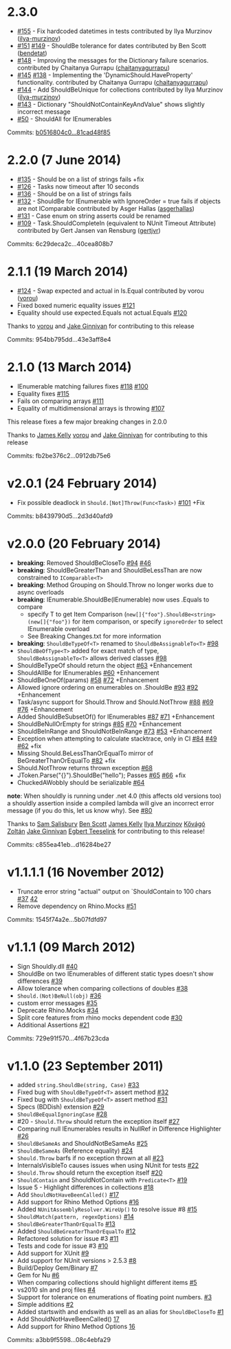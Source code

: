 # 2.3.0

 - [#155](https://github.com/shouldly/shouldly/pull/155) - Fix hardcoded datetimes in tests contributed by Ilya Murzinov ([ilya-murzinov](https://github.com/ilya-murzinov))
 - [#151](https://github.com/shouldly/shouldly/pull/151) [#149](https://github.com/shouldly/shouldly/issues/149) - ShouldBe tolerance for dates contributed by Ben Scott ([bendetat](https://github.com/bendetat))
 - [#148](https://github.com/shouldly/shouldly/pull/148) - Improving the messages for the Dictionary failure scenarios. contributed by Chaitanya Gurrapu ([chaitanyagurrapu](https://github.com/chaitanyagurrapu))
 - [#145](https://github.com/shouldly/shouldly/pull/145) [#138](https://github.com/shouldly/shouldly/issues/138) - Implementing the 'DynamicShould.HaveProperty' functionality. contributed by Chaitanya Gurrapu ([chaitanyagurrapu](https://github.com/chaitanyagurrapu))
 - [#144](https://github.com/shouldly/shouldly/pull/144) - Add ShouldBeUnique for collections contributed by Ilya Murzinov ([ilya-murzinov](https://github.com/ilya-murzinov))
 - [#143](https://github.com/shouldly/shouldly/issues/143) - Dictionary "ShouldNotContainKeyAndValue" shows slightly incorrect message
 - [#50](https://github.com/shouldly/shouldly/issues/50) - ShouldAll for IEnumerables

Commits: [b0516804c0...81cad48f85](https://github.com/shouldly/shouldly/compare/b0516804c0...81cad48f85)


# 2.2.0 (7 June 2014)

 - [#135](https://github.com/shouldly/shouldly/issues/135) - Should be on a list of strings fails +fix
 - [#126](https://github.com/shouldly/shouldly/pull/126) - Tasks now timeout after 10 seconds
 - [#136](https://github.com/shouldly/shouldly/pull/136) - Should be on a list of strings fails
 - [#132](https://github.com/shouldly/shouldly/pull/132) - ShouldBe for IEnumerable with IgnoreOrder = true fails if objects are not IComparable contributed by Asger Hallas ([asgerhallas](https://github.com/asgerhallas))
 - [#131](https://github.com/shouldly/shouldly/issues/131) - Case enum on string asserts could be renamed
 - [#109](https://github.com/shouldly/shouldly/issues/109) - Task.ShouldCompleteIn (equivalent to NUnit Timeout Attribute) contributed by Gert Jansen van Rensburg ([gertjvr](https://github.com/gertjvr))

Commits: 6c29deca2c...40cea808b7


# 2.1.1 (19 March 2014)

 - [#124](https://github.com/shouldly/shouldly/pull/124) - Swap expected and actual in Is.Equal contributed by vorou ([vorou](https://github.com/vorou))
 - Fixed boxed numeric equality issues [#121](https://github.com/shouldly/shouldly/issues/121)
 - Equality should use expected.Equals not actual.Equals [#120](https://github.com/shouldly/shouldly/issues/120)

Thanks to [vorou](https://github.com/vorou) and [Jake Ginnivan](https://github.com/jakeginnivan) for contributing to this release

Commits: 954bb795dd...43e3aff8e4

# 2.1.0 (13 March 2014)


 - IEnumerable matching failures fixes [#118](https://github.com/shouldly/shouldly/issues/118) [#100](https://github.com/shouldly/shouldly/issues/100)
 - Equality fixes [#115](https://github.com/shouldly/shouldly/pull/115)
 - Fails on comparing arrays [#111](https://github.com/shouldly/shouldly/issues/111)
 - Equality of multidimensional arrays is throwing [#107](https://github.com/shouldly/shouldly/issues/107)

This release fixes a few major breaking changes in 2.0.0

Thanks to [James Kelly](https://github.com/jmkelly) [vorou](https://github.com/vorou) and [Jake Ginnivan](https://github.com/jakeginnivan) for contributing to this release

Commits: fb2be376c2...0912db75e6


# v2.0.1 (24 February 2014)

 - Fix possible deadlock in `Should.[Not]Throw(Func<Task>)` [#101](https://github.com/shouldly/shouldly/issues/101) +Fix

Commits: b8439790d5...2d3d40afd9


# v2.0.0 (20 February 2014)

 - **breaking**: Removed ShouldBeCloseTo [#94](https://github.com/shouldly/shouldly/pull/94) [#46](https://github.com/shouldly/shouldly/issues/46)
 - **breaking**: ShouldBeGreaterThan and ShouldBeLessThan are now constrained to `IComparable<T>`
 - **breaking**: Method Grouping on Should.Throw no longer works due to async overloads
 - **breaking**: IEnumerable.ShouldBe(IEnumerable) now uses .Equals to compare
     - specify T to get Item Comparison (`new[]{"foo"}.ShouldBe<string>(new[]{"foo"})` for item comparison, or specify `ignoreOrder` to select IEnumerable overload
     - See Breaking Changes.txt for more information
 -  **breaking**: `ShouldBeTypeOf<T>` renamed to `ShouldBeAssignableTo<T>` [#98](https://github.com/shouldly/shouldly/issues/98)
 - `ShouldBeOfType<T>` added for exact match of type, `ShouldBeAssignableTo<T>` allows derived classes [#98](https://github.com/shouldly/shouldly/issues/98)
 - ShouldBeTypeOf should return the object [#63](https://github.com/shouldly/shouldly/pull/63) +Enhancement
 - ShouldAllBe for IEnumerables [#60](https://github.com/shouldly/shouldly/pull/60) +Enhancement
 - ShouldBeOneOf(params) [#58](https://github.com/shouldly/shouldly/issues/58) [#72](https://github.com/shouldly/shouldly/pull/72) +Enhancement
 - Allowed ignore ordering on enumerables on .ShouldBe [#93](https://github.com/shouldly/shouldly/pull/93) [#92](https://github.com/shouldly/shouldly/issues/92) +Enhancement
 - Task/async support for Should.Throw and Should.NotThrow [#88](https://github.com/shouldly/shouldly/pull/88) [#69](https://github.com/shouldly/shouldly/issues/69) [#76](https://github.com/shouldly/shouldly/pull/76) +Enhancement
 - Added ShouldBeSubsetOf() for IEnumerables [#87](https://github.com/shouldly/shouldly/pull/87) [#71](https://github.com/shouldly/shouldly/issues/71) +Enhancement
 - ShouldBeNullOrEmpty for strings [#85](https://github.com/shouldly/shouldly/pull/85) [#70](https://github.com/shouldly/shouldly/issues/70) +Enhancement
 - ShouldBeInRange and ShouldNotBeInRange [#73](https://github.com/shouldly/shouldly/pull/73) [#53](https://github.com/shouldly/shouldly/issues/53) +Enhancement
 - Exception when attempting to calculate stacktrace, only in CI [#84](https://github.com/shouldly/shouldly/pull/84) [#49](https://github.com/shouldly/shouldly/issues/49) [#62](https://github.com/shouldly/shouldly/issues/62) +fix
 - Missing Should.BeLessThanOrEqualTo mirror of BeGreaterThanOrEqualTo [#82](https://github.com/shouldly/shouldly/issues/82) +fix
 - Should.NotThrow returns thrown exception [#68](https://github.com/shouldly/shouldly/pull/68)
 - JToken.Parse("{}").ShouldBe("hello"); Passes [#65](https://github.com/shouldly/shouldly/issues/65) [#66](https://github.com/shouldly/shouldly/pull/66) +fix
 - ChuckedAWobbly should be serializable [#64](https://github.com/shouldly/shouldly/pull/64)

**note**: When shouldly is running under .net 4.0 (this affects old versions too) a shouldly assertion inside a compiled lambda will give an incorrect error message (if you do this, let us know why). See [#80](https://github.com/shouldly/shouldly/issues/80)

Thanks to [Sam Salisbury](https://github.com/samsalisbury) [Ben Scott](https://github.com/bendetat) [James Kelly](https://github.com/jmkelly) [Ilya Murzinov](https://github.com/ilya-murzinov) [Kővágó Zoltán](https://github.com/DirtYiCE) [Jake Ginnivan](https://github.com/jakeginnivan) [Egbert Teeselink](https://github.com/eteeselink) for contributing to this release!

Commits: c855ea41eb...d16284be27


# v1.1.1.1 (16 November 2012)

 - Truncate error string "actual" output on `ShouldContain to 100 chars [#37](https://github.com/shouldly/shouldly/issues/37) [42](https://github.com/shouldly/shouldly/pull/42)
 - Remove dependency on Rhino.Mocks [#51](https://github.com/shouldly/shouldly/issues/51)

Commits: 1545f74a2e...5b07fdfd97


# v1.1.1 (09 March 2012)

 - Sign Shouldly.dll [#40](https://github.com/shouldly/shouldly/issues/40)
 - ShouldBe on two IEnumerables of different static types doesn't show differences [#39](https://github.com/shouldly/shouldly/issues/39)
 - Allow tolerance when comparing collections of doubles [#38](https://github.com/shouldly/shouldly/issues/38)
 - `Should.(Not)BeNull(obj)` [#36](https://github.com/shouldly/shouldly/issues/36)
 - custom error messages [#35](https://github.com/shouldly/shouldly/issues/35)
 - Deprecate Rhino.Mocks [#34](https://github.com/shouldly/shouldly/issues/34)
 - Split core features from rhino mocks dependent code [#30](https://github.com/shouldly/shouldly/issues/30)
 - Additional Assertions [#21](https://github.com/shouldly/shouldly/issues/21)

Commits: 729e91f570...4f67b23cda


# v1.1.0 (23 September 2011)

 - added `string.ShouldBe(string, Case)` [#33](https://github.com/shouldly/shouldly/pull/33)
 - Fixed bug with `ShouldBeTypeOf<T>` assert method [#32](https://github.com/shouldly/shouldly/pull/32)
 - Fixed bug with `ShouldBeTypeOf<T>` assert method [#31](https://github.com/shouldly/shouldly/pull/31)
 - Specs (BDDish) extension [#29](https://github.com/shouldly/shouldly/pull/29)
 - `ShouldBeEqualIgnoringCase` [#28](https://github.com/shouldly/shouldly/pull/28)
 - #20 - `Should.Throw` should return the exception itself [#27](https://github.com/shouldly/shouldly/pull/27)
 - Comparing null IEnumerables results in NullRef in Difference Highlighter [#26](https://github.com/shouldly/shouldly/issues/26)
 - `ShouldBeSameAs` and ShouldNotBeSameAs [#25](https://github.com/shouldly/shouldly/pull/25)
 - `ShouldBeSameAs` (Reference equality) [#24](https://github.com/shouldly/shouldly/issues/24)
 - `Should.Throw` barfs if no exception thrown at all [#23](https://github.com/shouldly/shouldly/issues/23)
 - InternalsVisibleTo causes issues when using NUnit for tests [#22](https://github.com/shouldly/shouldly/issues/22)
 - `Should.Throw` should return the exception itself [#20](https://github.com/shouldly/shouldly/issues/20)
 - `ShouldContain` and ShouldNotContain with `Predicate<T>` [#19](https://github.com/shouldly/shouldly/issues/19)
 - Issue 5 - Highlight differences in collections [#18](https://github.com/shouldly/shouldly/pull/18)
 - Add `ShouldNotHaveBeenCalled()` [#17](https://github.com/shouldly/shouldly/issues/17)
 - Add support for Rhino Method Options [#16](https://github.com/shouldly/shouldly/issues/16)
 - Added `NUnitAssemblyResolver.WireUp()` to resolve issue #8 [#15](https://github.com/shouldly/shouldly/pull/15)
 - `ShouldMatch(pattern, regexOptions)` [#14](https://github.com/shouldly/shouldly/issues/14)
 - `ShouldBeGreaterThanOrEqualTo` [#13](https://github.com/shouldly/shouldly/pull/13)
 - Added `ShouldBeGreaterThanOrEqualTo` [#12](https://github.com/shouldly/shouldly/pull/12)
 - Refactored solution for issue #3 [#11](https://github.com/shouldly/shouldly/pull/11)
 - Tests and code for issue #3 [#10](https://github.com/shouldly/shouldly/pull/10)
 - Add support for XUnit [#9](https://github.com/shouldly/shouldly/issues/9)
 - Add support for NUnit versions > 2.5.3 [#8](https://github.com/shouldly/shouldly/issues/8)
 - Build/Deploy Gem/Binary [#7](https://github.com/shouldly/shouldly/pull/7)
 - Gem for Nu [#6](https://github.com/shouldly/shouldly/issues/6)
 - When comparing collections should highlight different items [#5](https://github.com/shouldly/shouldly/issues/5)
 - vs2010 sln and proj files [#4](https://github.com/shouldly/shouldly/issues/4)
 - Support for tolerance on enumerations of floating point numbers. [#3](https://github.com/shouldly/shouldly/issues/3)
 - Simple additions [#2](https://github.com/shouldly/shouldly/pull/2)
 - Added startswith and endswith as well as an alias for `ShouldBeCloseTo` [#1](https://github.com/shouldly/shouldly/pull/1)
 - Add ShouldNotHaveBeenCalled() [17](https://github.com/shouldly/shouldly/issues/17)
 - Add support for Rhino Method Options [16](https://github.com/shouldly/shouldly/issues/16)

Commits: a3bb9f5598...08c4ebfa29
 	